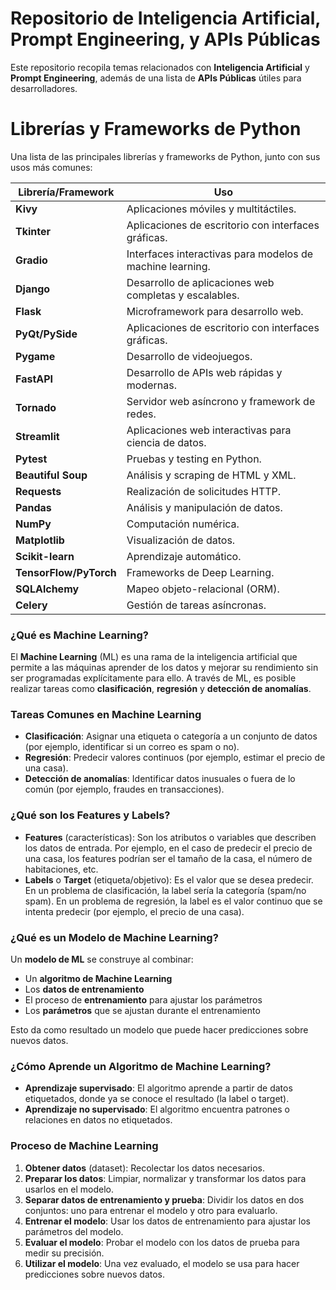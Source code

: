# Repositorio de Inteligencia Artificial, Prompt Engineering, y APIs Públicas

Este repositorio recopila temas relacionados con **Inteligencia Artificial** y **Prompt Engineering**, además de una lista de **APIs Públicas** útiles para desarrolladores.

# Librerías y Frameworks de Python

Una lista de las principales librerías y frameworks de Python, junto con sus usos más comunes:

| **Librería/Framework**    | **Uso**                                                     |
| ------------------------- | ----------------------------------------------------------- |
| **Kivy**                  | Aplicaciones móviles y multitáctiles.                       |
| **Tkinter**               | Aplicaciones de escritorio con interfaces gráficas.          |
| **Gradio**                | Interfaces interactivas para modelos de machine learning.    |
| **Django**                | Desarrollo de aplicaciones web completas y escalables.       |
| **Flask**                 | Microframework para desarrollo web.                         |
| **PyQt/PySide**           | Aplicaciones de escritorio con interfaces gráficas.          |
| **Pygame**                | Desarrollo de videojuegos.                                  |
| **FastAPI**               | Desarrollo de APIs web rápidas y modernas.                  |
| **Tornado**               | Servidor web asíncrono y framework de redes.                |
| **Streamlit**             | Aplicaciones web interactivas para ciencia de datos.         |
| **Pytest**                | Pruebas y testing en Python.                                |
| **Beautiful Soup**        | Análisis y scraping de HTML y XML.                          |
| **Requests**              | Realización de solicitudes HTTP.                            |
| **Pandas**                | Análisis y manipulación de datos.                           |
| **NumPy**                 | Computación numérica.                                       |
| **Matplotlib**            | Visualización de datos.                                     |
| **Scikit-learn**          | Aprendizaje automático.                                     |
| **TensorFlow/PyTorch**    | Frameworks de Deep Learning.                                |
| **SQLAlchemy**            | Mapeo objeto-relacional (ORM).                              |
| **Celery**                | Gestión de tareas asíncronas.                               |

### ¿Qué es Machine Learning?

El **Machine Learning** (ML) es una rama de la inteligencia artificial que permite a las máquinas aprender de los datos y mejorar su rendimiento sin ser programadas explícitamente para ello. A través de ML, es posible realizar tareas como **clasificación**, **regresión** y **detección de anomalías**.

### Tareas Comunes en Machine Learning
- **Clasificación**: Asignar una etiqueta o categoría a un conjunto de datos (por ejemplo, identificar si un correo es spam o no).
- **Regresión**: Predecir valores continuos (por ejemplo, estimar el precio de una casa).
- **Detección de anomalías**: Identificar datos inusuales o fuera de lo común (por ejemplo, fraudes en transacciones).

### ¿Qué son los Features y Labels?

- **Features** (características): Son los atributos o variables que describen los datos de entrada. Por ejemplo, en el caso de predecir el precio de una casa, los features podrían ser el tamaño de la casa, el número de habitaciones, etc.
- **Labels** o **Target** (etiqueta/objetivo): Es el valor que se desea predecir. En un problema de clasificación, la label sería la categoría (spam/no spam). En un problema de regresión, la label es el valor continuo que se intenta predecir (por ejemplo, el precio de una casa).

### ¿Qué es un Modelo de Machine Learning?

Un **modelo de ML** se construye al combinar:
- Un **algoritmo de Machine Learning**
- Los **datos de entrenamiento**
- El proceso de **entrenamiento** para ajustar los parámetros
- Los **parámetros** que se ajustan durante el entrenamiento

Esto da como resultado un modelo que puede hacer predicciones sobre nuevos datos.

### ¿Cómo Aprende un Algoritmo de Machine Learning?

- **Aprendizaje supervisado**: El algoritmo aprende a partir de datos etiquetados, donde ya se conoce el resultado (la label o target).
- **Aprendizaje no supervisado**: El algoritmo encuentra patrones o relaciones en datos no etiquetados.

### Proceso de Machine Learning

1. **Obtener datos** (dataset): Recolectar los datos necesarios.
2. **Preparar los datos**: Limpiar, normalizar y transformar los datos para usarlos en el modelo.
3. **Separar datos de entrenamiento y prueba**: Dividir los datos en dos conjuntos: uno para entrenar el modelo y otro para evaluarlo.
4. **Entrenar el modelo**: Usar los datos de entrenamiento para ajustar los parámetros del modelo.
5. **Evaluar el modelo**: Probar el modelo con los datos de prueba para medir su precisión.
6. **Utilizar el modelo**: Una vez evaluado, el modelo se usa para hacer predicciones sobre nuevos datos.
